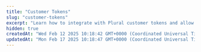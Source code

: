 ```yaml
---
title: "Customer Tokens"
slug: "customer-tokens"
excerpt: "Learn how to integrate with Plural customer tokens and allow your customers to fetch the token details."
hidden: true
createdAt: "Wed Feb 12 2025 10:18:42 GMT+0000 (Coordinated Universal Time)"
updatedAt: "Mon Feb 17 2025 10:18:47 GMT+0000 (Coordinated Universal Time)"
---
```


